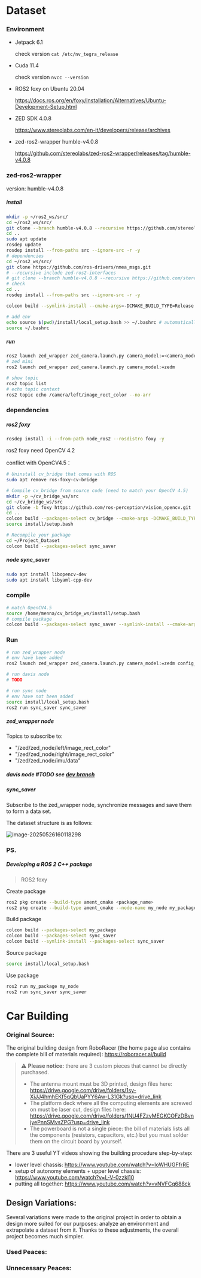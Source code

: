 # Dataset

### Environment

- Jetpack 6.1

  check version `cat /etc/nv_tegra_release`

- Cuda 11.4

  check version `nvcc --version`

- ROS2 foxy on Ubuntu 20.04

  https://docs.ros.org/en/foxy/Installation/Alternatives/Ubuntu-Development-Setup.html

- ZED SDK 4.0.8

  https://www.stereolabs.com/en-it/developers/release/archives

- zed-ros2-wrapper humble-v4.0.8

  https://github.com/stereolabs/zed-ros2-wrapper/releases/tag/humble-v4.0.8



### zed-ros2-wrapper

version: humble-v4.0.8

##### install

```bash
mkdir -p ~/ros2_ws/src/
cd ~/ros2_ws/src/
git clone --branch humble-v4.0.8 --recursive https://github.com/stereolabs/zed-ros2-wrapper.git
cd ..
sudo apt update
rosdep update
rosdep install --from-paths src --ignore-src -r -y
# dependencies
cd ~/ros2_ws/src/
git clone https://github.com/ros-drivers/nmea_msgs.git
# --recursive include zed-ros2-interfaces
# git clone --branch humble-v4.0.8 --recursive https://github.com/stereolabs/zed-ros2-interfaces.git
# check 
cd ..
rosdep install --from-paths src --ignore-src -r -y

colcon build --symlink-install --cmake-args=-DCMAKE_BUILD_TYPE=Release --parallel-workers $(nproc)

# add env
echo source $(pwd)/install/local_setup.bash >> ~/.bashrc # automatically source the installation in every new bash (optional)
source ~/.bashrc
```

##### run

```bash
ros2 launch zed_wrapper zed_camera.launch.py camera_model:=<camera_model>
# zed mini
ros2 launch zed_wrapper zed_camera.launch.py camera_model:=zedm
```

```bash
# show topic
ros2 topic list
# echo topic context
ros2 topic echo /camera/left/image_rect_color --no-arr
```



### dependencies

##### ros2 foxy 

```bash
rosdep install -i --from-path node_ros2 --rosdistro foxy -y
```

ros2 foxy need OpenCV 4.2

conflict with OpenCV4.5：

```bash
# Uninstall cv_bridge that comes with ROS
sudo apt remove ros-foxy-cv-bridge

# Compile cv_bridge from source code (need to match your OpenCV 4.5)
mkdir -p ~/cv_bridge_ws/src
cd ~/cv_bridge_ws/src
git clone -b foxy https://github.com/ros-perception/vision_opencv.git
cd ..
colcon build --packages-select cv_bridge --cmake-args -DCMAKE_BUILD_TYPE=Release
source install/setup.bash

# Recompile your package
cd ~/Project_Dataset
colcon build --packages-select sync_saver
```

##### node sync_saver

```bash
sudo apt install libopencv-dev
sudo apt install libyaml-cpp-dev
```



### compile

```bash
# match OpenCV4.5
source /home/menna/cv_bridge_ws/install/setup.bash
# compile package
colcon build --packages-select sync_saver --symlink-install --cmake-args -DCMAKE_BUILD_TYPE=Release
```



### Run

```bash
# run zed_wrapper node
# env have been added
ros2 launch zed_wrapper zed_camera.launch.py camera_model:=zedm config_file:=zed_camera.yaml

# run davis node
# TODO

# run sync node
# env have not been added
source install/local_setup.bash
ros2 run sync_saver sync_saver
```

##### zed_wrapper node

Topics to subscribe to:

- "/zed/zed_node/left/image_rect_color"
- "/zed/zed_node/right/image_rect_color"
- "/zed/zed_node/imu/data"

##### davis node #TODO see  [dev branch](https://github.com/cccccrz/CPSP-Dataset/tree/dev?tab=readme-ov-file)

##### sync_saver

Subscribe to the zed_wrapper node, synchronize messages and save them to form a data set.

The dataset structure is as follows:

![image-20250526160118298](https://cdn.jsdelivr.net/gh/cccccrz/CPSP-Dataset@main/dataset.png)



### PS.

##### Developing a ROS 2 C++ package

> ROS2 foxy  

Create package

```bash
ros2 pkg create --build-type ament_cmake <package_name>
ros2 pkg create --build-type ament_cmake --node-name my_node my_package
```

Build package

```bash
colcon build --packages-select my_package
colcon build --packages-select sync_saver
colcon build --symlink-install --packages-select sync_saver
```

Source package

```bash
source install/local_setup.bash
```

Use package

```bash
ros2 run my_package my_node
ros2 run sync_saver sync_saver
```

# Car Building

### Original Source:

The original building design from RoboRacer (the home page also contains the complete bill of materials required): https://roboracer.ai/build  

>⚠️ **Please notice:** there are 3 custom pieces that cannot be directly purchased.
>- The antenna mount must be 3D printed, design files here: https://drive.google.com/drive/folders/1sy-XiJJ4hmhEKf5qQbUaPYY6Aw-L31Gk?usp=drive_link
>- The platform deck where all the computing elements are screwed on must be laser cut, design files here: https://drive.google.com/drive/folders/1NU4FZzvMEGKCOFzDBvnjyePnnSMvsZPG?usp=drive_link
>- The powerboard is not a single piece: the bill of materials lists all the components (resistors, capacitors, etc.) but you must solder them on the circuit board by yourself.

There are 3 useful YT videos showing the building procedure step-by-step:
- lower level chassis: https://www.youtube.com/watch?v=IoWHUGFfrRE
- setup of autonomy elements + upper level chassis: https://www.youtube.com/watch?v=L-V-0zzkl10
- putting all together: https://www.youtube.com/watch?v=vNVFCq688ck


## Design Variations:  

Several variations were made to the original project in order to obtain a design more suited for our purposes: analyze an environment and extrapolate a dataset from it.
Thanks to these adjustments, the overall project becomes much simpler.

### Used Peaces:


### Unnecessary Peaces:
